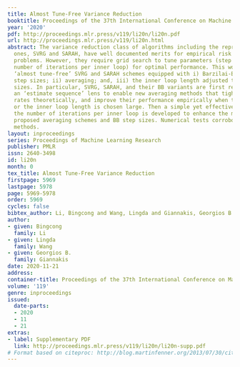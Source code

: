```yaml
---
title: Almost Tune-Free Variance Reduction
booktitle: Proceedings of the 37th International Conference on Machine Learning
year: '2020'
pdf: http://proceedings.mlr.press/v119/li20n/li20n.pdf
url: http://proceedings.mlr.press/v119/li20n.html
abstract: The variance reduction class of algorithms including the representative
  ones, SVRG and SARAH, have well documented merits for empirical risk minimization
  problems. However, they require grid search to tune parameters (step size and the
  number of iterations per inner loop) for optimal performance. This work introduces
  ‘almost tune-free’ SVRG and SARAH schemes equipped with i) Barzilai-Borwein (BB)
  step sizes; ii) averaging; and, iii) the inner loop length adjusted to the BB step
  sizes. In particular, SVRG, SARAH, and their BB variants are first reexamined through
  an ‘estimate sequence’ lens to enable new averaging methods that tighten their convergence
  rates theoretically, and improve their performance empirically when the step size
  or the inner loop length is chosen large. Then a simple yet effective means to adjust
  the number of iterations per inner loop is developed to enhance the merits of the
  proposed averaging schemes and BB step sizes. Numerical tests corroborate the proposed
  methods.
layout: inproceedings
series: Proceedings of Machine Learning Research
publisher: PMLR
issn: 2640-3498
id: li20n
month: 0
tex_title: Almost Tune-Free Variance Reduction
firstpage: 5969
lastpage: 5978
page: 5969-5978
order: 5969
cycles: false
bibtex_author: Li, Bingcong and Wang, Lingda and Giannakis, Georgios B.
author:
- given: Bingcong
  family: Li
- given: Lingda
  family: Wang
- given: Georgios B.
  family: Giannakis
date: 2020-11-21
address: 
container-title: Proceedings of the 37th International Conference on Machine Learning
volume: '119'
genre: inproceedings
issued:
  date-parts:
  - 2020
  - 11
  - 21
extras:
- label: Supplementary PDF
  link: http://proceedings.mlr.press/v119/li20n/li20n-supp.pdf
# Format based on citeproc: http://blog.martinfenner.org/2013/07/30/citeproc-yaml-for-bibliographies/
---
```

